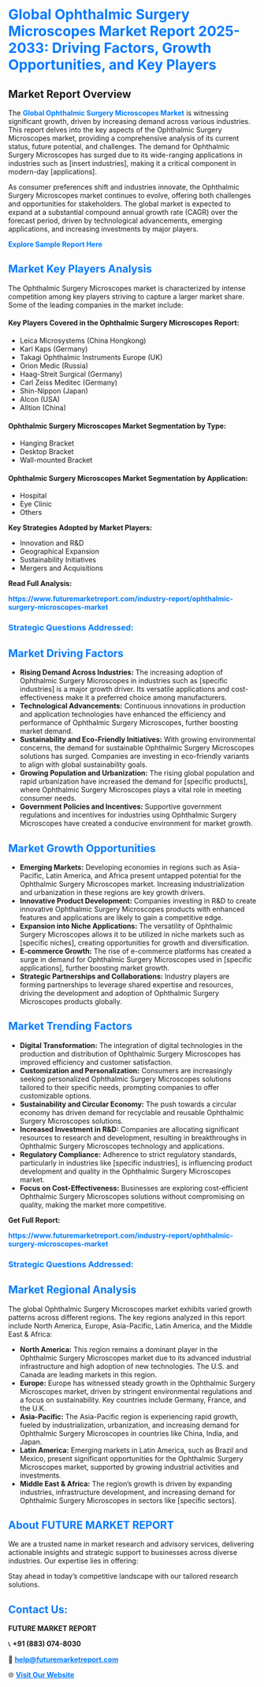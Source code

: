 <h1 style="color: #007BFF;">Global Ophthalmic Surgery Microscopes Market Report 2025-2033: Driving Factors, Growth Opportunities, and Key Players</h1>

<section id="overview">
<h2>Market Report Overview</h2>
<p>The <a href="https://www.futuremarketreport.com/industry-report/ophthalmic-surgery-microscopes-market" style="color: #007BFF; text-decoration: none;"><strong>Global Ophthalmic Surgery Microscopes Market</strong></a> is witnessing significant growth, driven by increasing demand across various industries. This report delves into the key aspects of the Ophthalmic Surgery Microscopes market, providing a comprehensive analysis of its current status, future potential, and challenges. The demand for Ophthalmic Surgery Microscopes has surged due to its wide-ranging applications in industries such as [insert industries], making it a critical component in modern-day [applications].</p>
<p>As consumer preferences shift and industries innovate, the Ophthalmic Surgery Microscopes market continues to evolve, offering both challenges and opportunities for stakeholders. The global market is expected to expand at a substantial compound annual growth rate (CAGR) over the forecast period, driven by technological advancements, emerging applications, and increasing investments by major players.</p>
</section>

<section id="overview">
<p><a href="https://www.futuremarketreport.com/request-sample/reportId=64766" style="color: #007BFF; text-decoration: none;"><strong>Explore Sample Report Here</strong></a></p>
</section>

<section id="key-players">
<h2 style="color: #007BFF;">Market Key Players Analysis</h2>
<p>The Ophthalmic Surgery Microscopes market is characterized by intense competition among key players striving to capture a larger market share. Some of the leading companies in the market include:</p>
<h4>Key Players Covered in the Ophthalmic Surgery Microscopes Report:</h4>
<ul><li>Leica Microsystems (China Hongkong)</li><li>Karl Kaps (Germany)</li><li>Takagi Ophthalmic Instruments Europe (UK)</li><li>Orion Medic (Russia)</li><li>Haag-Streit Surgical (Germany)</li><li>Carl Zeiss Meditec (Germany)</li><li>Shin-Nippon (Japan)</li><li>Alcon (USA)</li><li>Alltion (China)</li></ul>
<h4>Ophthalmic Surgery Microscopes Market Segmentation by Type:</h4>
<ul><li>Hanging Bracket</li><li>Desktop Bracket</li><li>Wall-mounted Bracket</li></ul>

<h4>Ophthalmic Surgery Microscopes Market Segmentation by Application:</h4>
<ul><li>Hospital</li><li>Eye Clinic</li><li>Others</li></ul>
<p><strong>Key Strategies Adopted by Market Players:</strong></p>
<ul>
<li>Innovation and R&D</li>
<li>Geographical Expansion</li>
<li>Sustainability Initiatives</li>
<li>Mergers and Acquisitions</li>
</ul>
</section>

<section>
<p><strong>Read Full Analysis: </strong></p><a href="https://www.futuremarketreport.com/industry-report/ophthalmic-surgery-microscopes-market" style="color: #007BFF; text-decoration: none;"><strong>https://www.futuremarketreport.com/industry-report/ophthalmic-surgery-microscopes-market</strong></a>
<h3 style="color: #007BFF;">Strategic Questions Addressed:</h3>
</section>

<section id="driving-factors">
<h2 style="color: #007BFF;">Market Driving Factors</h2>
<ul>
<li><strong>Rising Demand Across Industries:</strong> The increasing adoption of Ophthalmic Surgery Microscopes in industries such as [specific industries] is a major growth driver. Its versatile applications and cost-effectiveness make it a preferred choice among manufacturers.</li>
<li><strong>Technological Advancements:</strong> Continuous innovations in production and application technologies have enhanced the efficiency and performance of Ophthalmic Surgery Microscopes, further boosting market demand.</li>
<li><strong>Sustainability and Eco-Friendly Initiatives:</strong> With growing environmental concerns, the demand for sustainable Ophthalmic Surgery Microscopes solutions has surged. Companies are investing in eco-friendly variants to align with global sustainability goals.</li>
<li><strong>Growing Population and Urbanization:</strong> The rising global population and rapid urbanization have increased the demand for [specific products], where Ophthalmic Surgery Microscopes plays a vital role in meeting consumer needs.</li>
<li><strong>Government Policies and Incentives:</strong> Supportive government regulations and incentives for industries using Ophthalmic Surgery Microscopes have created a conducive environment for market growth.</li>
</ul>
</section>

<section id="growth-opportunities">
<h2 style="color: #007BFF;">Market Growth Opportunities</h2>
<ul>
<li><strong>Emerging Markets:</strong> Developing economies in regions such as Asia-Pacific, Latin America, and Africa present untapped potential for the Ophthalmic Surgery Microscopes market. Increasing industrialization and urbanization in these regions are key growth drivers.</li>
<li><strong>Innovative Product Development:</strong> Companies investing in R&D to create innovative Ophthalmic Surgery Microscopes products with enhanced features and applications are likely to gain a competitive edge.</li>
<li><strong>Expansion into Niche Applications:</strong> The versatility of Ophthalmic Surgery Microscopes allows it to be utilized in niche markets such as [specific niches], creating opportunities for growth and diversification.</li>
<li><strong>E-commerce Growth:</strong> The rise of e-commerce platforms has created a surge in demand for Ophthalmic Surgery Microscopes used in [specific applications], further boosting market growth.</li>
<li><strong>Strategic Partnerships and Collaborations:</strong> Industry players are forming partnerships to leverage shared expertise and resources, driving the development and adoption of Ophthalmic Surgery Microscopes products globally.</li>
</ul>
</section>

<section id="trending-factors">
<h2 style="color: #007BFF;">Market Trending Factors</h2>
<ul>
<li><strong>Digital Transformation:</strong> The integration of digital technologies in the production and distribution of Ophthalmic Surgery Microscopes has improved efficiency and customer satisfaction.</li>
<li><strong>Customization and Personalization:</strong> Consumers are increasingly seeking personalized Ophthalmic Surgery Microscopes solutions tailored to their specific needs, prompting companies to offer customizable options.</li>
<li><strong>Sustainability and Circular Economy:</strong> The push towards a circular economy has driven demand for recyclable and reusable Ophthalmic Surgery Microscopes solutions.</li>
<li><strong>Increased Investment in R&D:</strong> Companies are allocating significant resources to research and development, resulting in breakthroughs in Ophthalmic Surgery Microscopes technology and applications.</li>
<li><strong>Regulatory Compliance:</strong> Adherence to strict regulatory standards, particularly in industries like [specific industries], is influencing product development and quality in the Ophthalmic Surgery Microscopes market.</li>
<li><strong>Focus on Cost-Effectiveness:</strong> Businesses are exploring cost-efficient Ophthalmic Surgery Microscopes solutions without compromising on quality, making the market more competitive.</li>
</ul>
</section>

<section>
<p><strong>Get Full Report: </strong></p><a href="https://www.futuremarketreport.com/industry-report/ophthalmic-surgery-microscopes-market" style="color: #007BFF; text-decoration: none;"><strong>https://www.futuremarketreport.com/industry-report/ophthalmic-surgery-microscopes-market</strong></a>
<h3 style="color: #007BFF;">Strategic Questions Addressed:</h3>
</section>


<section id="regional-analysis">
<h2 style="color: #007BFF;">Market Regional Analysis</h2>
<p>The global Ophthalmic Surgery Microscopes market exhibits varied growth patterns across different regions. The key regions analyzed in this report include North America, Europe, Asia-Pacific, Latin America, and the Middle East & Africa:</p>
<ul>
<li><strong>North America:</strong> This region remains a dominant player in the Ophthalmic Surgery Microscopes market due to its advanced industrial infrastructure and high adoption of new technologies. The U.S. and Canada are leading markets in this region.</li>
<li><strong>Europe:</strong> Europe has witnessed steady growth in the Ophthalmic Surgery Microscopes market, driven by stringent environmental regulations and a focus on sustainability. Key countries include Germany, France, and the U.K.</li>
<li><strong>Asia-Pacific:</strong> The Asia-Pacific region is experiencing rapid growth, fueled by industrialization, urbanization, and increasing demand for Ophthalmic Surgery Microscopes in countries like China, India, and Japan.</li>
<li><strong>Latin America:</strong> Emerging markets in Latin America, such as Brazil and Mexico, present significant opportunities for the Ophthalmic Surgery Microscopes market, supported by growing industrial activities and investments.</li>
<li><strong>Middle East & Africa:</strong> The region’s growth is driven by expanding industries, infrastructure development, and increasing demand for Ophthalmic Surgery Microscopes in sectors like [specific sectors].</li>
</ul>
</section>

<footer>
<h2 style="color: #007BFF;">About FUTURE MARKET REPORT</h2>
<p>We are a trusted name in market research and advisory services, delivering actionable insights and strategic support to businesses across diverse industries. Our expertise lies in offering:</p>

<p>Stay ahead in today’s competitive landscape with our tailored research solutions.</p>

<h2 style="color: #007BFF;">Contact Us:</h2>
<p><strong>FUTURE MARKET REPORT</strong></p>
<p>📞 <strong>+91 (883) 074-8030</strong></p>
<p>📧 <strong><a href="mailto:help@futuremarketreport.com" style="color: #007BFF;">help@futuremarketreport.com</a></strong></p>
<p>🌐 <strong><a href="https://www.futuremarketreport.com/" style="color: #007BFF;">Visit Our Website</a></strong></p>
</footer>